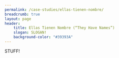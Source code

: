 ```yaml
---
permalink: /case-studies/ellas-tienen-nombre/
breadcrumb: true
layout: page
header: 
    title: Ellas Tienen Nombre (“They Have Names”)
    slogan: SLOGAN!
    background-color: "#39393A"
---
```

STUFF!